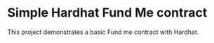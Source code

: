 # Simple Hardhat Fund Me contract

This project demonstrates a basic Fund me contract with Hardhat.
